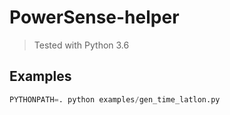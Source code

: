 # PowerSense-helper

> Tested with Python 3.6

## Examples
```python
PYTHONPATH=. python examples/gen_time_latlon.py 
```